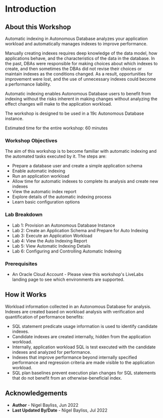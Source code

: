 # Introduction #

## About this Workshop ##

Automatic indexing in Autonomous Database analyzes your application workload and automatically manages indexes to improve performance.

Manually creating indexes requires deep knowledge of the data model, how applications behave, and the characteristics of the data in the database. In the past, DBAs were responsible for making choices about which indexes to create, and then sometimes the DBAs did not revise their choices or maintain indexes as the conditions changed. As a result, opportunities for improvement were lost, and the use of unnecessary indexes could become a performance liability.

Automatic indexing enables Autonomous Database users to benefit from indexing without the risks inherent in making changes without analyzing the effect changes will make to the application workload.

The workshop is designed to be used in a 19c Autonomous Database instance.

Estimated time for the entire workshop: 60 minutes

### Workshop Objectives
The aim of this workshop is to become familiar with automatic indexing and the automated tasks executed by it. The steps are:

- Prepare a database user and create a simple application schema
- Enable automatic indexing
- Run an application workload
- Allow time for automatic indexes to complete its analysis and create new indexes
- View the automatic index report
- Explore details of the automatic indexing process
- Learn basic configuration options

### Lab Breakdown

- Lab 1: Provision an Autonomous Database Instance
- Lab 2: Create an Application Schema and Prepare for Auto Indexing
- Lab 3: Execute an Application Workload
- Lab 4: View the Auto Indexing Report
- Lab 5: View Automatic Indexing Details
- Lab 6: Configuring and Controlling Automatic Indexing

### Prerequisites
- An Oracle Cloud Account - Please view this workshop's LiveLabs landing page to see which environments are supported.

## How it Works

Workload information collected in an Autonomous Database for analysis. Indexes are created based on workload analysis with verification and quantification of performance benefits:

- SQL statement predicate usage information is used to identify candidate indexes.
- Candidate indexes are created internally, hidden from the application workload.
- Internally, application workload SQL is test executed with the candidate indexes and analyzed for performance.
- Indexes that improve performance beyond internally specified performance and regression criteria are made visible to the application workload.
- SQL plan baselines prevent execution plan changes for SQL statements that do not benefit from an otherwise-beneficial index.


## Acknowledgements
* **Author** - Nigel Bayliss, Jun 2022 
* **Last Updated By/Date** - Nigel Bayliss, Jul 2022